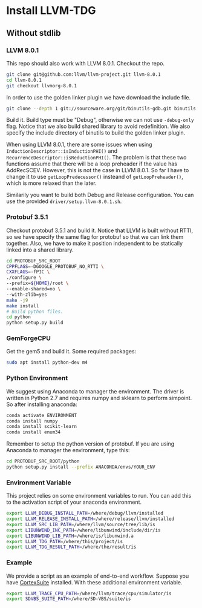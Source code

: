 # Install LLVM-TDG

## Without stdlib

### LLVM 8.0.1

This repo should also work with LLVM 8.0.1. Checkout the repo.

```bash
git clone git@github.com:llvm/llvm-project.git llvm-8.0.1
cd llvm-8.0.1
git checkout llvmorg-8.0.1
```

In order to use the golden linker plugin we have download the include file.

```bash
git clone --depth 1 git://sourceware.org/git/binutils-gdb.git binutils
```

Build it. Build type must be "Debug", otherwise we can not use `-debug-only` flag. Notice that we also build shared library to avoid redefinition. We also specify the include directory of binutils to build the golden linker plugin.

When using LLVM 8.0.1, there are some issues when using `InductionDescriptor::isInductionPHI()` and `RecurrenceDescriptor::isReductionPHI()`. The problem is that these two functions assume that there will be a loop preheader if the value has AddRecSCEV. However, this is not the case in LLVM 8.0.1. So far I have to change it to use `getLoopPredecessor()` insteand of `getLoopPreheader()`, which is more relaxed than the later.

Similarily you want to build both Debug and Release configuration. You can use the provided `driver/setup.llvm-8.0.1.sh`.

### Protobuf 3.5.1

Checkout protobuf 3.5.1 and build it. Notice that LLVM is built without RTTI, so we have specify the same flag for protobuf so that we can link them together. Also, we have to make it position independent to be statically linked into a shared library.

```bash
cd PROTOBUF_SRC_ROOT
CPPFLAGS=-DGOOGLE_PROTOBUF_NO_RTTI \
CXXFLAGS=-fPIC \
./configure \
--prefix=${HOME}/root \
--enable-shared=no \
--with-zlib=yes
make -j9
make install
# Build python files.
cd python
python setup.py build
```

### GemForgeCPU

Get the gem5 and build it. Some required packages:

```bash
sudo apt install python-dev m4
```

### Python Environment

We suggest using Anaconda to manager the environment. The driver is written in Python 2.7 and requires numpy and sklearn to perform simpoint. So after installing anaconda:

```bash
conda activate ENVIRONMENT
conda install numpy
conda install scikit-learn
conda install enum34
```

Remember to setup the python version of protobuf. If you are using Anaconda to manager the environment, type this:

```bash
cd PROTOBUF_SRC_ROOT/python
python setup.py install --prefix ANACONDA/envs/YOUR_ENV
```

### Environment Variable

This project relies on some environment variables to run. You can add this to the activation script of your anaconda environment.

```bash
export LLVM_DEBUG_INSTALL_PATH=/where/debug/llvm/installed
export LLVM_RELEASE_INSTALL_PATH=/where/release/llvm/installed
export LLVM_SRC_LIB_PATH=/where/llvm/source/tree/lib/is
export LIBUNWIND_INC_PATH=/where/libunwind/include/dir/is
export LIBUNWIND_LIB_PATH=/where/is/libunwind.a
export LLVM_TDG_PATH=/where/this/project/is
export LLVM_TDG_RESULT_PATH=/where/the/result/is
```

### Example

We provide a script as an example of end-to-end workflow. Suppose you have [CortexSuite](http://cseweb.ucsd.edu/groups/bsg/) installed. With these additional environment variable.

```bash
export LLVM_TRACE_CPU_PATH=/where/llvm/trace/cpu/simulator/is
export SDVBS_SUITE_PATH=/where/SD-VBS/suite/is
```
